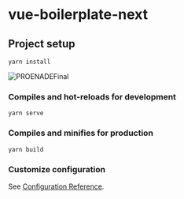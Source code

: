 # vue-boilerplate-next

## Project setup
```
yarn install
```
![PROENADEFinal](https://user-images.githubusercontent.com/71279207/146473066-f531d273-561b-42a3-89b0-19f9aac2648b.jpg)

### Compiles and hot-reloads for development
```
yarn serve
```

### Compiles and minifies for production
```
yarn build
```

### Customize configuration
See [Configuration Reference](https://cli.vuejs.org/config/).
